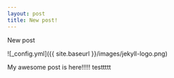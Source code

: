 ```yaml
---
layout: post
title: New post!
---
```


New post

![_config.yml]({{ site.baseurl }}/images/jekyll-logo.png)

My awesome post is here!!!!!
testtttt
